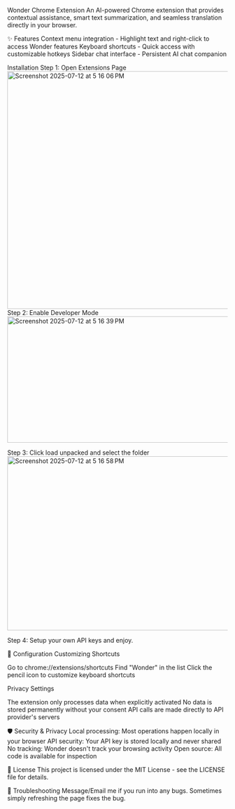 Wonder Chrome Extension
An AI-powered Chrome extension that provides contextual assistance, smart text summarization, and seamless translation directly in your browser.

✨ Features
Context menu integration - Highlight text and right-click to access Wonder features
Keyboard shortcuts - Quick access with customizable hotkeys
Sidebar chat interface - Persistent AI chat companion

Installation
Step 1: Open Extensions Page
<img width="947" height="542" alt="Screenshot 2025-07-12 at 5 16 06 PM" src="https://github.com/user-attachments/assets/1fec7df6-cf37-4f84-bcce-b5b0b56d5e3e" />
Step 2: Enable Developer Mode
<img width="892" height="288" alt="Screenshot 2025-07-12 at 5 16 39 PM" src="https://github.com/user-attachments/assets/47d3e8b8-cf5a-4b7f-b766-94723fe1de07" />

Step 3: Click load unpacked and select the folder
<img width="608" height="397" alt="Screenshot 2025-07-12 at 5 16 58 PM" src="https://github.com/user-attachments/assets/394a1c4a-0453-431a-8e0b-a7e7877cc8f7" />

Step 4: Setup your own API keys and enjoy. 


🔧 Configuration
Customizing Shortcuts

Go to chrome://extensions/shortcuts
Find "Wonder" in the list
Click the pencil icon to customize keyboard shortcuts

Privacy Settings

The extension only processes data when explicitly activated
No data is stored permanently without your consent
API calls are made directly to API provider's servers

🛡️ Security & Privacy
Local processing: Most operations happen locally in your browser
API security: Your API key is stored locally and never shared
No tracking: Wonder doesn't track your browsing activity
Open source: All code is available for inspection


📝 License
This project is licensed under the MIT License - see the LICENSE file for details.

🐛 Troubleshooting
Message/Email me if you run into any bugs.
Sometimes simply refreshing the page fixes the bug.
